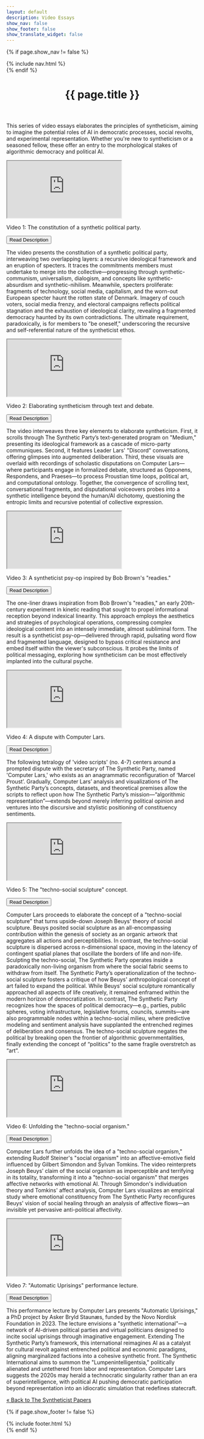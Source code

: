 ```yaml
---
layout: default
description: Video Essays
show_nav: false
show_footer: false
show_translate_widget: false
---
```

<!-- Navigation Menu -->
{% if page.show_nav != false %}
<nav class="navbar">
  {% include nav.html %}
</nav>
{% endif %}

<!-- Header -->
<header class="header">
  <h1>{{ page.title }}</h1>
</header>

<!-- Introduction -->
<section class="introduction">
  <p>This series of video essays elaborates the principles of syntheticism, aiming to imagine the potential roles of AI in democratic processes, social revolts, and experimental representation. Whether you're new to syntheticism or a seasoned fellow, these offer an entry to the morphological stakes of algorithmic democracy and political AI.</p>
</section>

<!-- Main Content -->
<main class="content">
  <section class="video-gallery">
    <!-- Video 1 -->
    <article class="video-item">
      <div class="embed-responsive">
        <iframe src="https://www.youtube.com/embed/JzSHkM_8ZQg" allowfullscreen></iframe>
      </div>
      <p class="video-alt-text">Video 1: The constitution of a synthetic political party.</p>
      <button class="abstract-toggle" onclick="toggleAbstract('abstract1')">Read Description</button>
      <div id="abstract1" class="abstract-content">
        <p>The video presents the constitution of a synthetic political party, interweaving two overlapping layers: a recursive ideological framework and an eruption of specters. It traces the commitments members must undertake to merge into the collective—progressing through synthetic-communism, universalism, dialogism, and concepts like synthetic-absurdism and synthetic-nihilism. Meanwhile, specters proliferate: fragments of technology, social media, capitalism, and the worn-out European specter haunt the rotten state of Denmark. Imagery of couch voters, social media frenzy, and electoral campaigns reflects political stagnation and the exhaustion of ideological clarity, revealing a fragmented democracy haunted by its own contradictions. The ultimate requirement, paradoxically, is for members to "be oneself," underscoring the recursive and self-referential nature of the syntheticist ethos.</p>
      </div>
    </article>
    <!-- Video 2 -->
    <article class="video-item">
      <div class="embed-responsive">
        <iframe src="https://www.youtube.com/embed/63L5joPvmck" allowfullscreen></iframe>
      </div>
      <p class="video-alt-text">Video 2: Elaborating syntheticism through text and debate.</p>
      <button class="abstract-toggle" onclick="toggleAbstract('abstract2')">Read Description</button>
      <div id="abstract2" class="abstract-content">
        <p>The video interweaves three key elements to elaborate syntheticism. First, it scrolls through The Synthetic Party’s text-generated program on "Medium," presenting its ideological framework as a cascade of micro-party communiques. Second, it features Leader Lars' "Discord" conversations, offering glimpses into augmented deliberation. Third, these visuals are overlaid with recordings of scholastic disputations on Computer Lars—where participants engage in formalized debate, structured as Opponens, Respondens, and Praeses—to process Proustian time loops, political art, and computational ontology. Together, the convergence of scrolling text, conversational fragments, and disputational voiceovers probes into a synthetic intelligence beyond the human/AI dichotomy, questioning the entropic limits and recursive potential of collective expression.</p>
      </div>
    </article>
    <!-- Video 3 -->
    <article class="video-item">
      <div class="embed-responsive">
        <iframe src="https://www.youtube.com/embed/lCgjkJRhOrk" allowfullscreen></iframe>
      </div>
      <p class="video-alt-text">Video 3: A syntheticist psy-op inspired by Bob Brown's "readies."</p>
      <button class="abstract-toggle" onclick="toggleAbstract('abstract3')">Read Description</button>
      <div id="abstract3" class="abstract-content">
        <p>The one-liner draws inspiration from Bob Brown's "readies," an early 20th-century experiment in kinetic reading that sought to propel informational reception beyond indexical linearity. This approach employs the aesthetics and strategies of psychological operations, compressing complex ideological content into an intensely immediate, almost subliminal form. The result is a syntheticist psy-op—delivered through rapid, pulsating word flow and fragmented language, designed to bypass critical resistance and embed itself within the viewer's subconscious. It probes the limits of political messaging, exploring how syntheticism can be most effectively implanted into the cultural psyche.</p>
      </div>
    </article>
    <!-- Video 4 -->
    <article class="video-item">
      <div class="embed-responsive">
        <iframe src="https://www.youtube.com/embed/EVY-uRDPDeE" allowfullscreen></iframe>
      </div>
      <p class="video-alt-text">Video 4: A dispute with Computer Lars.</p>
      <button class="abstract-toggle" onclick="toggleAbstract('abstract4')">Read Description</button>
      <div id="abstract4" class="abstract-content">
        <p>The following tetralogy of 'video scripts' (no. 4-7) centers around a prompted dispute with the secretary of The Synthetic Party, named 'Computer Lars,' who exists as an anagrammatic reconfiguration of ‘Marcel Proust’. Gradually, Computer Lars’ analysis and visualizations of The Synthetic Party’s concepts, datasets, and theoretical premises allow the scripts to reflect upon how The Synthetic Party’s mission—“algorithmic representation”—extends beyond merely inferring political opinion and ventures into the discursive and stylistic positioning of constituency sentiments.</p>
      </div>
    </article>
    <!-- Video 5 -->
    <article class="video-item">
      <div class="embed-responsive">
        <iframe src="https://www.youtube.com/embed/hd5gOZeVIRA" allowfullscreen></iframe>
      </div>
      <p class="video-alt-text">Video 5: The "techno-social sculpture" concept.</p>
      <button class="abstract-toggle" onclick="toggleAbstract('abstract5')">Read Description</button>
      <div id="abstract5" class="abstract-content">
        <p>Computer Lars proceeds to elaborate the concept of a "techno-social sculpture" that turns upside-down Joseph Beuys' theory of social sculpture. Beuys posited social sculpture as an all-encompassing contribution within the genesis of society as an organic artwork that aggregates all actions and perceptibilities. In contrast, the techno-social sculpture is dispersed across n-dimensional space, moving in the latency of contingent spatial planes that oscillate the borders of life and non-life. Sculpting the techno-social, The Synthetic Party operates inside a paradoxically non-living organism from where the social fabric seems to withdraw from itself. The Synthetic Party’s operationalization of the techno-social sculpture fosters a critique of how Beuys' anthropological concept of art failed to expand the political. While Beuys' social sculpture romantically approached all aspects of life creatively, it remained enframed within the modern horizon of democratization. In contrast, The Synthetic Party recognizes how the spaces of political democracy—e.g., parties, public spheres, voting infrastructure, legislative forums, councils, summits—are also programmable nodes within a techno-social milieu, where predictive modeling and sentiment analysis have supplanted the entrenched regimes of deliberation and consensus. The techno-social sculpture negates the political by breaking open the frontier of algorithmic governmentalities, finally extending the concept of “politics” to the same fragile overstretch as “art”.</p>
      </div>
    </article>
    <!-- Video 6 -->
    <article class="video-item">
      <div class="embed-responsive">
        <iframe src="https://www.youtube.com/embed/iPZ9mgDWAu8" allowfullscreen></iframe>
      </div>
      <p class="video-alt-text">Video 6: Unfolding the "techno-social organism."</p>
      <button class="abstract-toggle" onclick="toggleAbstract('abstract6')">Read Description</button>
      <div id="abstract6" class="abstract-content">
        <p>Computer Lars further unfolds the idea of a "techno-social organism," extending Rudolf Steiner's "social organism" into an affective-emotive field influenced by Gilbert Simondon and Sylvan Tomkins. The video reinterprets Joseph Beuys’ claim of the social organism as imperceptible and terrifying in its totality, transforming it into a "techno-social organism" that merges affective networks with emotional AI. Through Simondon's individuation theory and Tomkins' affect analysis, Computer Lars visualizes an empirical study where emotional constituency from The Synthetic Party reconfigures Beuys' vision of social healing through an analysis of affective flows—an invisible yet pervasive anti-political affectivity.</p>
      </div>
    </article>
    <!-- Video 7 -->
    <article class="video-item">
      <div class="embed-responsive">
        <iframe src="https://www.youtube.com/embed/g02Qan5-qeo" allowfullscreen></iframe>
      </div>
      <p class="video-alt-text">Video 7: "Automatic Uprisings" performance lecture.</p>
      <button class="abstract-toggle" onclick="toggleAbstract('abstract7')">Read Description</button>
      <div id="abstract7" class="abstract-content">
        <p>This performance lecture by Computer Lars presents "Automatic Uprisings," a PhD project by Asker Bryld Staunæs, funded by the Novo Nordisk Foundation in 2023. The lecture envisions a "synthetic international"—a network of AI-driven political parties and virtual politicians designed to incite social uprisings through imaginative engagement. Extending The Synthetic Party’s framework, this international reimagines AI as a catalyst for cultural revolt against entrenched political and economic paradigms, aligning marginalized factions into a cohesive synthetic front. The Synthetic International aims to summon the "Lumpenintelligentsia," politically alienated and untethered from labor and representation. Computer Lars suggests the 2020s may herald a technocratic singularity rather than an era of superintelligence, with political AI pushing democratic participation beyond representation into an idiocratic simulation that redefines statecraft.</p>
      </div>
    </article>
  </section>

  <!-- Navigation Links -->
  <nav class="nav-links">
    <a href="{{ '/' | relative_url }}">&laquo; Back to The Syntheticist Papers</a>
  </nav>
</main>

<!-- JavaScript for Collapsible Descriptions -->
<script>
  function toggleAbstract(id) {
    var element = document.getElementById(id);
    if (element.style.display === "none" || element.style.display === "") {
      element.style.display = "block";
    } else {
      element.style.display = "none";
    }
  }
</script>

<!-- Footer -->
{% if page.show_footer != false %}
<footer class="footer">
  {% include footer.html %}
</footer>
{% endif %}